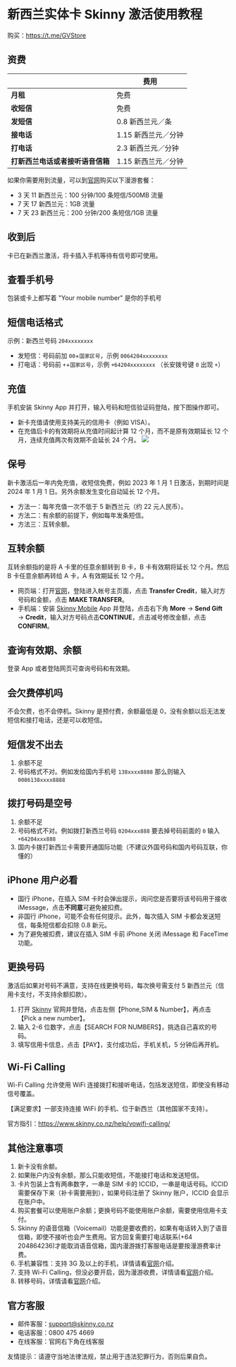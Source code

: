 # 新西兰实体卡 Skinny 激活使用教程

购买：https://t.me/GVStore

## 资费

|  | 费用 |  
|---|---|
| **月租** | 免费 |  
| **收短信** | 免费 |
| **发短信** | 0.8 新西兰元／条 |
|  **接电话**| 1.15 新西兰元／分钟 |
| **打电话** | 2.3 新西兰元／分钟 |
| **打新西兰电话或者接听语音信箱** | 1.15 新西兰元／分钟 |

如果你需要用到流量，可以到[官网](https://www.skinny.co.nz/pricing/overseas-roaming/)购买以下漫游套餐：

- 3 天 11 新西兰元：100 分钟/100 条短信/500MB 流量  
- 7 天 17 新西兰元：1GB 流量
- 7 天 23 新西兰元：200 分钟/200 条短信/1GB 流量

## 收到后
卡已在新西兰激活，将卡插入手机等待有信号即可使用。

## 查看手机号

包装或卡上都写着 "Your mobile number" 是你的手机号

## 短信电话格式

示例：新西兰号码 `204xxxxxxxx`
- 发短信：号码前加 `00`+`国家区号`，示例 `0064204xxxxxxxx`
- 打电话：号码前 `+`+`国家区号`，示例 `+64204xxxxxxxx` （长安拨号键 `0` 出现 `+`）

## 充值

手机安装 Skinny App 并打开，输入号码和短信验证码登陆，按下图操作即可。
- 新卡充值请使用支持美元的信用卡（例如 VISA）。
- 在充值后卡的有效期将从充值时间起计算 12 个月，而不是原有效期延长 12 个月，连续充值两次有效期不会延长 24 个月。
![](https://i.imgur.com/0f585rc.jpg)

## 保号
新卡激活后一年内免充值，收短信免费，例如 2023 年 1 月 1 日激活，到期时间是 2024 年 1 月 1 日。另外余额发生变化自动延长 12 个月。

- 方法一：每年充值一次不低于 5 新西兰元（约 22 元人民币）。
- 方法二：有余额的前提下，例如每年发条短信。
- 方法三：互转余额。

## 互转余额
互转余额指的是将 A 卡里的任意余额转到 B 卡，B 卡有效期将延长 12 个月。然后 B 卡任意余额再转给 A 卡，A 有效期延长 12 个月。

- 网页端：打开[官网](https://www.skinny.co.nz)，登陆进入帐号主页面，点击 **Transfer Credit**，输入对方号码和金额，点击 **MAKE TRANSFER**。  
- 手机端：安装 [Skinny Mobile](https://apps.apple.com/cn/app/skinny-mobile/id926099138) App 并登陆，点击右下角 **More** → **Send Gift** → **Credit**，输入对方号码点击**CONTINUE**，点击减号修改金额，点击 **CONFIRM**。 

## 查询有效期、余额
登录 App 或者登陆网页可查询号码和有效期。

## 会欠费停机吗
不会欠费，也不会停机。Skinny 是预付费，余额最低是 0，没有余额以后无法发短信和接打电话，还是可以收短信。

## 短信发不出去
1. 余额不足
2. 号码格式不对。例如发给国内手机号 `138xxxx8888` 那么则输入 `0086138xxxx8888`

## 拨打号码是空号
1. 余额不足
2. 号码格式不对。例如拨打新西兰号码 `0204xxx888` 要去掉号码前面的 `0` 输入 `+64204xxx888`
3. 国内卡拨打新西兰卡需要开通国际功能（不建议外国号码和国内号码互联，你懂的）

## iPhone 用户必看
- 国行 iPhone，在插入 SIM 卡时会弹出提示，询问您是否要将该号码用于接收 iMessage，点击**不同意**可避免被扣费。
- 非国行 iPhone，可能不会有任何提示。此外，每次插入 SIM 卡都会发送短信，每条短信都会扣除 0.8 新元。
- 为了避免被扣费，建议在插入 SIM 卡前 iPhone 关闭 iMessage 和 FaceTime 功能。

## 更换号码
激活后如果对号码不满意，支持在线更换号码，每次换号需支付 5 新西兰元（信用卡支付，不支持余额扣款）。

1. 打开 [Skinny](https://www.skinny.co.nz) 官网并登陆，点击左侧【Phone,SIM & Number】，再点击【Pick a new number】。
2. 输入 2-6 位数字，点击【SEARCH FOR NUMBERS】，挑选自己喜欢的号码。
3. 填写信用卡信息，点击【PAY】，支付成功后，手机关机，5 分钟后再开机。

## Wi-Fi Calling

Wi-Fi Calling 允许使用 WiFi 连接拨打和接听电话，包括发送短信，即使没有移动信号覆盖。

【满足要求】一部支持连接 WiFi 的手机、位于新西兰（其他国家不支持）。

官方指引：<https://www.skinny.co.nz/help/vowifi-calling/>

## 其他注意事项
1. 新卡没有余额。
2. 如果账户内没有余额，那么只能收短信，不能接打电话和发送短信。
3. 卡片包装上含有两串数字，一串是 SIM 卡的 ICCID，一串是电话号码。ICCID 需要保存下来（补卡需要用到），如果号码注册了 Skinny 账户，ICCID 会显示在账户中。
4. 购买套餐可以使用账户余额；更换号码不能使用账户余额，需要使用信用卡支付。
5. Skinny 的语音信箱（Voicemail）功能是要收费的，如果有电话转入到了语音信箱，即使不接听也会产生费用。官方回复需要打电话联系(+64 204864236)才能取消语音信箱，国内漫游拨打客服电话是要按漫游费率计费。
6. 手机兼容性：支持 3G 及以上的手机，详情请看[官网](https://www.skinny.co.nz/help/compatibility/)介绍。
7. 支持 Wi-Fi Calling，但没必要开启，因为漫游收费，详情请看[官网](https://www.skinny.co.nz/help/vowifi-calling)介绍。
8. 转移号码，详情请看[官网](https://signin.skinny.co.nz/?goto=https://www.skinny.co.nz/dashboard/phone-details/changenumber/)介绍。

## 官方客服
- 邮件客服：<support@skinny.co.nz>
- 电话客服：0800 475 4669
- 在线客服：官网右下角在线客服

友情提示：请遵守当地法律法规，禁止用于违法犯罪行为，否则后果自负。
